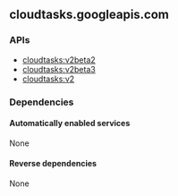 ## cloudtasks.googleapis.com

### APIs

* [ cloudtasks:v2beta2 ]( https://cloudtasks.googleapis.com/$discovery/rest?version=v2beta2 )
* [ cloudtasks:v2beta3 ]( https://cloudtasks.googleapis.com/$discovery/rest?version=v2beta3 )
* [ cloudtasks:v2 ]( https://cloudtasks.googleapis.com/$discovery/rest?version=v2 )

### Dependencies

#### Automatically enabled services

None

#### Reverse dependencies

None
